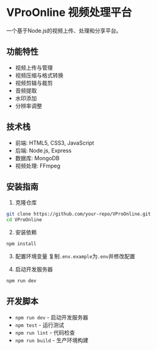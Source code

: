 # VProOnline 视频处理平台

一个基于Node.js的视频上传、处理和分享平台。

## 功能特性

- 视频上传与管理
- 视频压缩与格式转换
- 视频剪辑与裁剪
- 音频提取
- 水印添加
- 分辨率调整

## 技术栈

- 前端: HTML5, CSS3, JavaScript
- 后端: Node.js, Express
- 数据库: MongoDB
- 视频处理: FFmpeg

## 安装指南

1. 克隆仓库
```bash
git clone https://github.com/your-repo/VProOnline.git
cd VProOnline
```

2. 安装依赖
```bash
npm install
```

3. 配置环境变量
复制`.env.example`为`.env`并修改配置

4. 启动开发服务器
```bash
npm run dev
```

## 开发脚本

- `npm run dev` - 启动开发服务器
- `npm test` - 运行测试
- `npm run lint` - 代码检查
- `npm run build` - 生产环境构建